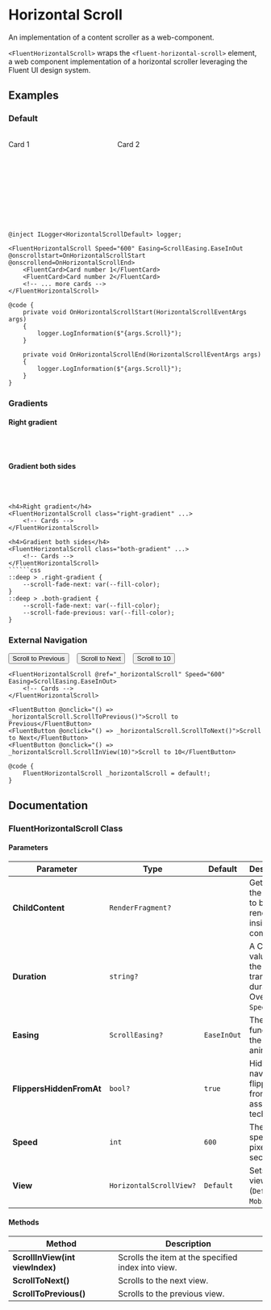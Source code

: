 # Horizontal Scroll

An implementation of a content scroller as a web-component.

`<FluentHorizontalScroll>` wraps the `<fluent-horizontal-scroll>` element, a web component implementation of a horizontal scroller leveraging the Fluent UI design system.

## Examples

### Default

<div style="position: relative;">
    <div style="overflow-x: scroll; display: flex; gap: 1rem; padding: 1rem 0;">
        <!-- Card placeholders -->
        <div style="flex-shrink: 0; width: 200px; height: 150px; border: 1px solid var(--neutral-stroke-rest); border-radius: 4px;">Card 1</div>
        <div style="flex-shrink: 0; width: 200px; height: 150px; border: 1px solid var(--neutral-stroke-rest); border-radius: 4px;">Card 2</div>
        <!-- ... more cards -->
    </div>
</div>

```razor
@inject ILogger<HorizontalScrollDefault> logger;
    
<FluentHorizontalScroll Speed="600" Easing=ScrollEasing.EaseInOut @onscrollstart=OnHorizontalScrollStart @onscrollend=OnHorizontalScrollEnd>
    <FluentCard>Card number 1</FluentCard>
    <FluentCard>Card number 2</FluentCard>
    <!-- ... more cards -->
</FluentHorizontalScroll>

@code {
    private void OnHorizontalScrollStart(HorizontalScrollEventArgs args)
    {
        logger.LogInformation($"{args.Scroll}");
    }

    private void OnHorizontalScrollEnd(HorizontalScrollEventArgs args)
    {
        logger.LogInformation($"{args.Scroll}");
    }
}
```

### Gradients

<h4>Right gradient</h4>
<div style="position: relative; overflow: hidden;">
    <div style="overflow-x: scroll; display: flex; gap: 1rem; padding: 1rem 0;">
        <!-- Cards -->
    </div>
    <div style="position: absolute; top: 0; right: 0; bottom: 0; width: 50px; background: linear-gradient(to left, var(--neutral-layer-1), transparent);"></div>
</div>

<h4>Gradient both sides</h4>
<div style="position: relative; overflow: hidden;">
    <div style="overflow-x: scroll; display: flex; gap: 1rem; padding: 1rem 0;">
        <!-- Cards -->
    </div>
    <div style="position: absolute; top: 0; left: 0; bottom: 0; width: 50px; background: linear-gradient(to right, var(--neutral-layer-1), transparent);"></div>
    <div style="position: absolute; top: 0; right: 0; bottom: 0; width: 50px; background: linear-gradient(to left, var(--neutral-layer-1), transparent);"></div>
</div>

```razor
<h4>Right gradient</h4>
<FluentHorizontalScroll class="right-gradient" ...>
    <!-- Cards -->
</FluentHorizontalScroll>

<h4>Gradient both sides</h4>
<FluentHorizontalScroll class="both-gradient" ...>
    <!-- Cards -->
</FluentHorizontalScroll>
``````css
::deep > .right-gradient {
    --scroll-fade-next: var(--fill-color);
}
::deep > .both-gradient {
    --scroll-fade-next: var(--fill-color);
    --scroll-fade-previous: var(--fill-color);
}
```

### External Navigation

<div style="position: relative;">
    <!-- Horizontal scroll placeholder -->
</div>
<div style="margin-top: 1rem; display: flex; gap: 1rem;">
    <button>Scroll to Previous</button>
    <button>Scroll to Next</button>
    <button>Scroll to 10</button>
</div>

```razor
<FluentHorizontalScroll @ref="_horizontalScroll" Speed="600" Easing=ScrollEasing.EaseInOut>
    <!-- Cards -->
</FluentHorizontalScroll>

<FluentButton @onclick="() => _horizontalScroll.ScrollToPrevious()">Scroll to Previous</FluentButton>
<FluentButton @onclick="() => _horizontalScroll.ScrollToNext()">Scroll to Next</FluentButton>
<FluentButton @onclick="() => _horizontalScroll.ScrollInView(10)">Scroll to 10</FluentButton>

@code {
    FluentHorizontalScroll _horizontalScroll = default!;
}
```

## Documentation

### FluentHorizontalScroll Class

#### Parameters

| Parameter | Type | Default | Description |
| --- | --- | --- | --- |
| **ChildContent** | `RenderFragment?` | | Gets or sets the content to be rendered inside the component. |
| **Duration** | `string?` | | A CSS time value for the scroll transition duration. Overrides `Speed`. |
| **Easing** | `ScrollEasing?` | `EaseInOut` | The easing function for the scroll animation. |
| **FlippersHiddenFromAt**| `bool?` | `true` | Hides the navigation flippers from assistive technology. |
| **Speed** | `int` | `600` | The scroll speed in pixels per second. |
| **View** | `HorizontalScrollView?` | `Default` | Sets the view mode (`Default` or `Mobile`). |

#### Methods

| Method | Description |
| --- | --- |
| **ScrollInView(int viewIndex)** | Scrolls the item at the specified index into view. |
| **ScrollToNext()** | Scrolls to the next view. |
| **ScrollToPrevious()** | Scrolls to the previous view. |